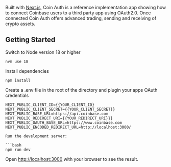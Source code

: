 Built with [Next.js](https://nextjs.org/), Coin Auth is a reference implementation app showing how to connect Coinbase users to a third party app using OAuth2.0. Once connected Coin Auth offers advanced trading, sending and receiving of crypto assets.

## Getting Started

Switch to Node version 18 or higher

```
nvm use 18
```

Install dependencies

```
npm install
```

Create a .env file in the root of the directory and plugin your apps OAuth credentials

````
NEXT_PUBLIC_CLIENT_ID={{YOUR_CLIENT_ID}
NEXT_PUBLIC_CLIENT_SECRET={{YOUR_CLIENT_SECRET}}
NEXT_PUBLIC_BASE_URL=https://api.coinbase.com
NEXT_PUBLIC_REDIRECT_URI={{YOUR_REDIRECT_URI}}}
NEXT_PUBLIC_OAUTH_BASE_URL=https://www.coinbase.com
NEXT_PUBLIC_ENCODED_REDIRECT_URL=http://localhost:3000/

Run the development server:

```bash
npm run dev
````

Open [http://localhost:3000](http://localhost:3000) with your browser to see the result.

